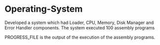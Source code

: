 # Operating-System
Developed a system which had Loader, CPU, Memory, Disk Manager and Error Handler components.
The system executed 100 assembly programs 

PROGRESS_FILE is the output of the execution of the assembly programs.
